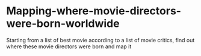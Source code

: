 # Mapping-where-movie-directors-were-born-worldwide
 Starting from a list of best movie according to a list of movie critics, find out where these movie directors were born and map it
